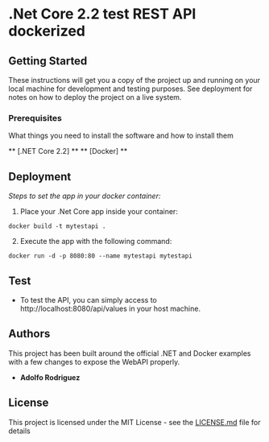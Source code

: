 # .Net Core 2.2 test REST API dockerized

## Getting Started

These instructions will get you a copy of the project up and running on your local machine for development and testing purposes. See deployment for notes on how to deploy the project on a live system.

### Prerequisites

What things you need to install the software and how to install them

** [.NET Core 2.2] **
** [Docker] **

## Deployment

*Steps to set the app in your docker container:*

1. Place your .Net Core app inside your container:

```
docker build -t mytestapi . 
```

2. Execute the app with the following command:

```
docker run -d -p 8080:80 --name mytestapi mytestapi               

```

## Test

* To test the API, you can simply access to http://localhost:8080/api/values in your host machine.

## Authors

This project has been built around the official .NET and Docker examples with a few changes to expose the WebAPI properly.
* **Adolfo Rodriguez**

## License

This project is licensed under the MIT License - see the [LICENSE.md](LICENSE.md) file for details


